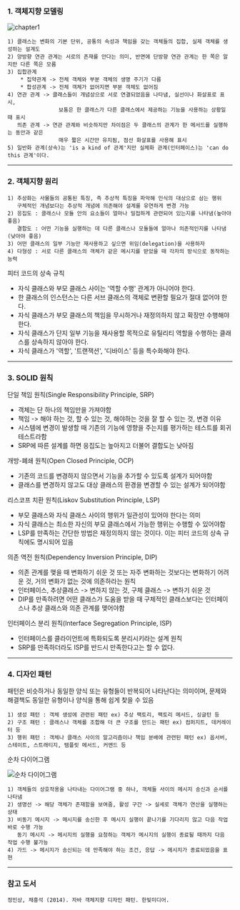 ### 1. 객체지향 모델링

![chapter1](https://user-images.githubusercontent.com/28583661/71540639-79941a00-2990-11ea-8212-47702dd3a46c.PNG)

    1) 클래스는 변화의 기본 단위, 공통의 속성과 책임을 갖는 객체들의 집합, 실제 객체를 생성하는 설계도
    2) 양방향 연관 관계는 서로의 존재를 안다는 의미, 반면에 단방향 연관 관계는 한 쪽은 알지만 다른 쪽은 모름
    3) 집합관계
        * 집약관계 -> 전체 객체와 부분 객체의 생명 주기가 다름  
        * 합성관계 -> 전체 객체가 없어지면 부분 객체도 없어짐
    4) 연관 관계 -> 클래스들이 개념상으로 서로 연결되었음을 나타냄, 실선이나 화살표로 표시,
                    보통은 한 클래스가 다른 클래스에서 제공하는 기능을 사용하는 상황일 때 표시
       의존 관계 -> 연관 관계와 비슷하지만 차이점은 두 클래스의 관계가 한 메서드를 실행하는 동안과 같은 
                    매우 짧은 시간만 유지됨, 점선 화살표를 사용해 표시
    5) 일반화 관계(상속)는 'is a kind of 관계'지만 실체화 관계(인터페이스)는 'can do this 관계'이다.
    
* * *

### 2. 객체지향 원리

    1) 추상화는 사물들의 공통된 특징, 즉 추상적 특징을 파악해 인식의 대상으로 삼는 행위
       구체적인 개념보다는 추상적 개념에 의존해야 설계를 유연하게 변경 가능
    2) 응집도 : 클래스나 모듈 안의 요소들이 얼마나 밀접하게 관련되어 있는지를 나타냄(높아야 좋음)
       결합도 : 어떤 기능을 실행하는 데 다른 클래스나 모듈들에 얼마나 의존적인지를 나타냄(낮아야 좋음)
    3) 어떤 클래스의 일부 기능만 재사용하고 싶으면 위임(delegation)을 사용하자
    4) 다형성 : 서로 다른 클래스의 객체가 같은 메시지를 받았을 때 각자의 방식으로 동작하는 능력
    
피터 코드의 상속 규칙

* 자식 클래스와 부모 클래스 사이는 '역할 수행' 관계가 아니어야 한다.
* 한 클래스의 인스턴스는 다른 서브 클래스의 객체로 변환할 필요가 절대 없어야 한다.
* 자식 클래스가 부모 클래스의 책임을 무시하거나 재정의하지 않고 확장만 수행해야 한다.
* 자식 클래스가 단지 일부 기능을 재사용할 목적으로 유틸리티 역할을 수행하는 클래스를 상속하지 않아야 한다.
* 자식 클래스가 '역할', '트랜잭션', '디바이스' 등을 특수화해야 한다.

* * *

### 3. SOLID 원칙

단일 책임 원칙(Single Responsibility Principle, SRP)
* 객체는 단 하나의 책임만을 가져야함
* 책임 -> 해야 하는 것, 할 수 있는 것, 해야하는 것을 잘 할 수 있는 것, 변경 이유
* 시스템에 변경이 발생할 때 기존의 기능에 영향을 주는지를 평가하는 테스트를 회귀 테스트라함 
* SRP에 따른 설계를 하면 응집도는 높아지고 더불어 결합도는 낮아짐

개방-폐쇄 원칙(Open Closed Principle, OCP)
* 기존의 코드를 변경하지 않으면서 기능을 추가할 수 있도록 설계가 되어야함
* 클래스를 변경하지 않고도 대상 클래스의 환경을 변경할 수 있는 설계가 되어야함

리스코프 치환 원칙(Liskov Substitution Principle, LSP)
* 부모 클래스와 자식 클래스 사이의 행위가 일관성이 있어야 한다는 의미
* 자식 클래스는 최소한 자신의 부모 클래스에서 가능한 행위는 수행할 수 있어야함
* LSP를 만족하는 간단한 방법은 재정의하지 않는 것이다. 이는 피터 코드의 상속 규칙에도 명시되어 있음

의존 역전 원칙(Dependency Inversion Principle, DIP)
* 의존 관계를 맺을 때 변화하기 쉬운 것 또는 자주 변화하는 것보다는 변화하기 어려운 것, 거의 변화가 없는 것에 의존하라는 원칙
* 인터페이스, 추상클래스 -> 변하지 않는 것, 구체 클래스 -> 변하기 쉬운 것
* DIP를 만족하려면 어떤 클래스가 도움을 받을 때 구체적인 클래스보다는 인터페이스나 추상 클래스와 의존 관계를 맺어야함

인터페이스 분리 원칙(Interface Segregation Principle, ISP)
* 인터페이스를 클라이언트에 특화되도록 분리시키라는 설계 원칙
* SRP를 만족하더라도 ISP를 반드시 만족한다고는 할 수 없다.
  
* * *

### 4. 디자인 패턴

패턴은 비슷하거나 동일한 양식 또는 유형들이 반복되어 나타난다는 의미이며, 문제와 해결책도 동일한 유형이나 양식을 통해 쉽게 찾을 수 있음

    1) 생성 패턴 : 객체 생성에 관련된 패턴 ex) 추상 팩토리, 팩토리 메서드, 싱글턴 등
    2) 구조 패턴 : 클래스나 객체를 조합해 더 큰 구조를 만드는 패턴 ex) 컴퍼지트, 데커레이터 등
    3) 행위 패턴 : 객체나 클래스 사이의 알고리즘이나 책임 분배에 관련된 패턴 ex) 옵서버, 스테이트, 스트래티지, 템플릿 메서드, 커맨드 등 

순차 다이어그램

![순차 다이어그램](https://user-images.githubusercontent.com/28583661/71705966-7502b200-2e25-11ea-9b88-aa0e661d1bcf.PNG)

    1) 객체들의 상호작용을 나타내는 다이어그램 중 하나, 객체들 사이의 메시지 송신과 순서를 나타냄
    2) 생명선 -> 해당 객체가 존재함을 보여줌, 활성 구간 -> 실세로 객체가 연산을 실행하는 상태
    3) 비동기 메시지 -> 메시지를 송신한 후 메시지 실행이 끝나기를 기다리지 않고 다음 작업 바로 수행 가능
       동기 메시지 -> 메시지의 실행을 요청하는 객체가 메시지의 실행이 종료될 때까지 다음 작업 수행 불가능
    4) 가드 -> 메시지가 송신되는 데 만족해야 하는 조건, 응답 -> 메시지가 종료되었음을 표현
    
* * *
  
### 참고 도서

    정인상, 채흥석 (2014). 자바 객체지향 디자인 패턴. 한빛미디어.
